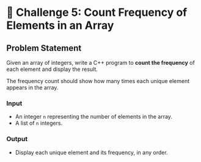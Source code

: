 # 🔢 Challenge 5: Count Frequency of Elements in an Array

## Problem Statement

Given an array of integers, write a C++ program to **count the frequency** of each element and display the result.

The frequency count should show how many times each unique element appears in the array.

### Input
- An integer `n` representing the number of elements in the array.
- A list of `n` integers.

### Output
- Display each unique element and its frequency, in any order.